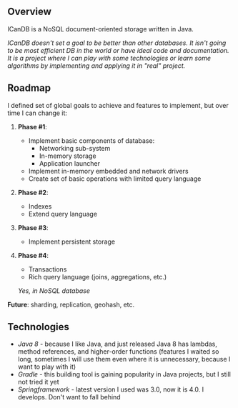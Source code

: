 ## Overview

ICanDB is a NoSQL document-oriented storage written in Java.

_ICanDB doesn't set a goal to be better than other databases. It isn't going to be most efficient DB in the world or have ideal code and documentation. It is a project where I can play with some technologies or learn some algorithms by implementing and applying it in "real" project._

## Roadmap

I defined set of global goals to achieve and features to implement, but over time I can change it:

1. **Phase #1**:
    * Implement basic components of database:
         * Networking sub-system
         * In-memory storage
         * Application launcher
    * Implement in-memory embedded and network drivers
    * Create set of basic operations with limited query language
2. **Phase #2**:
    * Indexes
    * Extend query language
3. **Phase #3**:
    * Implement persistent storage
4. **Phase #4**:
    * Transactions
    * Rich query language (joins, aggregations, etc.)

    _Yes, in NoSQL database_

**Future**: sharding, replication, geohash, etc.

## Technologies

* _Java 8_ - because I like Java, and just released Java 8 has lambdas, method references, and higher-order functions (features I waited so long, sometimes I will use them even where it is unnecessary, because I want to play with it)
* _Gradle_ - this building tool is gaining popularity in Java projects, but I still not tried it yet
* _Springframework_ - latest version I used was 3.0, now it is 4.0. I develops. Don't want to fall behind